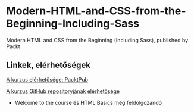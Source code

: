 # Modern-HTML-and-CSS-from-the-Beginning-Including-Sass
Modern HTML and CSS from the Beginning (Including Sass), published by Packt

## Linkek, elérhetőségek

[A kurzus elérhetősége: PacktPub](https://subscription.packtpub.com/video/web-development/9781838822828/113179/113180/welcome-to-the-course)

[A kurzus GitHub repositoryjának elérhetősége](https://github.com/packtpublishing/modern-html-and-css-from-the-beginning-including-sass)

* Welcome to the course és HTML Basics még feldolgozandó